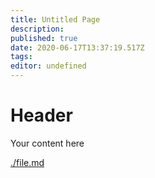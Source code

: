 ```yaml
---
title: Untitled Page
description: 
published: true
date: 2020-06-17T13:37:19.517Z
tags: 
editor: undefined
---
```


# Header
Your content here

[./file.md](./file.md)